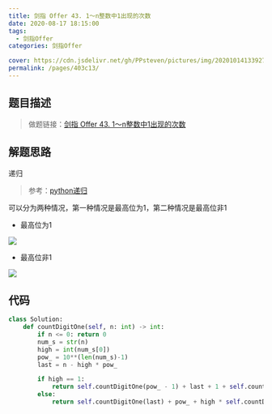 ```yaml
---
title: 剑指 Offer 43. 1～n整数中1出现的次数
date: 2020-08-17 18:15:00
tags: 
  - 剑指Offer
categories: 剑指Offer

cover: https://cdn.jsdelivr.net/gh/PPsteven/pictures/img/20201014133927.png
permalink: /pages/403c13/
---
```


## 题目描述

> 做题链接：[剑指 Offer 43. 1～n整数中1出现的次数](https://leetcode-cn.com/problems/1nzheng-shu-zhong-1chu-xian-de-ci-shu-lcof/)

<!--more-->

## 解题思路

递归

> 参考：[python递归](https://leetcode-cn.com/problems/1nzheng-shu-zhong-1chu-xian-de-ci-shu-lcof/solution/pythondi-gui-by-rainiee-pan/)

可以分为两种情况，第一种情况是最高位为1，第二种情况是最高位非1

- 最高位为1

![](https://cdn.jsdelivr.net/gh/PPsteven/pictures/img/20200819113721.png)

- 最高位非1

![](https://cdn.jsdelivr.net/gh/PPsteven/pictures/img/20200819113931.png)

## 代码

```python
class Solution:
    def countDigitOne(self, n: int) -> int:
        if n <= 0: return 0
        num_s = str(n) 
        high = int(num_s[0])  
        pow_ = 10**(len(num_s)-1) 
        last = n - high * pow_

        if high == 1:
            return self.countDigitOne(pow_ - 1) + last + 1 + self.countDigitOne(last)
        else:
            return self.countDigitOne(last) + pow_ + high * self.countDigitOne(pow_ - 1)
```
